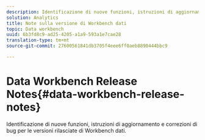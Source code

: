 ```yaml
---
description: Identificazione di nuove funzioni, istruzioni di aggiornamento e correzioni di bug per le versioni rilasciate di Workbench dati.
solution: Analytics
title: Note sulla versione di Workbench dati
topic: Data workbench
uuid: 6b3fd8c9-ad25-4205-a1a9-593a1e7cae28
translation-type: tm+mt
source-git-commit: 27600561841db3705f4eee6ff0aeb8890444bbc9

---
```



# Data Workbench Release Notes{#data-workbench-release-notes}

Identificazione di nuove funzioni, istruzioni di aggiornamento e correzioni di bug per le versioni rilasciate di Workbench dati.
